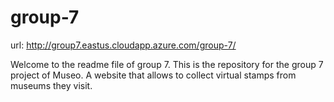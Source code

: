 # group-7
url: http://group7.eastus.cloudapp.azure.com/group-7/



Welcome to the readme file of group 7. This is the repository for the group 7 project of Museo. A website that allows to collect virtual stamps from museums they visit.
